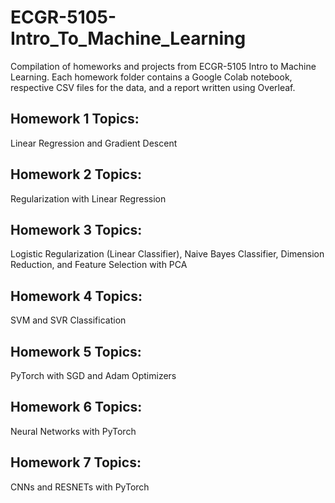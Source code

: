 # ECGR-5105-Intro_To_Machine_Learning
Compilation of homeworks and projects from ECGR-5105 Intro to Machine Learning. Each homework folder contains a Google Colab notebook, respective CSV files for the data, and a report written using Overleaf.

## Homework 1 Topics:
Linear Regression and Gradient Descent

## Homework 2 Topics:
Regularization with Linear Regression

## Homework 3 Topics:
Logistic Regularization (Linear Classifier), Naive Bayes Classifier, Dimension Reduction, and Feature Selection with PCA

## Homework 4 Topics:
SVM and SVR Classification

## Homework 5 Topics:
PyTorch with SGD and Adam Optimizers

## Homework 6 Topics:
Neural Networks with PyTorch

## Homework 7 Topics:
CNNs and RESNETs with PyTorch
